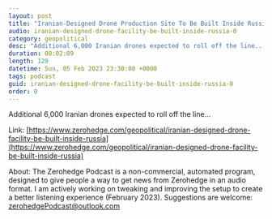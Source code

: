 ```yaml
---
layout: post
title: "Iranian-Designed Drone Production Site To Be Built Inside Russia"
audio: iranian-designed-drone-facility-be-built-inside-russia-0
category: geopolitical
desc: "Additional 6,000 Iranian drones expected to roll off the line..."
duration: 00:02:09
length: 129
datetime: Sun, 05 Feb 2023 23:30:00 +0000
tags: podcast
guid: iranian-designed-drone-facility-be-built-inside-russia-0
order: 0
---
```

Additional 6,000 Iranian drones expected to roll off the line...

Link: [https://www.zerohedge.com/geopolitical/iranian-designed-drone-facility-be-built-inside-russia](https://www.zerohedge.com/geopolitical/iranian-designed-drone-facility-be-built-inside-russia)

About: The Zerohedge Podcast is a non-commercial, automated program, designed to give people a way to get news from Zerohedge in an audio format.  I am actively working on tweaking and improving the setup to create a better listening experience (February 2023).  Suggestions are welcome: [zerohedgePodcast@outlook.com](mailto:zerohedgePodcast@outlook.com)